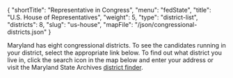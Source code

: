 {
  "shortTitle": "Representative in Congress",
  "menu": "fedState",
  "title": "U.S. House of Representatives",
  "weight": 5,
  "type": "district-list",
  "districts": 8,
  "slug": "us-house",
  "mapFile": "/json/congressional-districts.json"
}

Maryland has eight congressional districts. To see the candidates running in your district, select the appropriate link below. To find out what district you live in, click the search icon in the map below and enter your address or visit the Maryland State Archives [district finder][el].

[el]: http://mdelect.net
